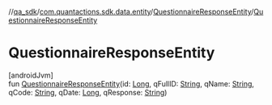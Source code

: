 //[qa_sdk](../../../index.md)/[com.quantactions.sdk.data.entity](../index.md)/[QuestionnaireResponseEntity](index.md)/[QuestionnaireResponseEntity](-questionnaire-response-entity.md)

# QuestionnaireResponseEntity

[androidJvm]\
fun [QuestionnaireResponseEntity](-questionnaire-response-entity.md)(id: [Long](https://kotlinlang.org/api/latest/jvm/stdlib/kotlin/-long/index.html), qFullID: [String](https://kotlinlang.org/api/latest/jvm/stdlib/kotlin/-string/index.html), qName: [String](https://kotlinlang.org/api/latest/jvm/stdlib/kotlin/-string/index.html), qCode: [String](https://kotlinlang.org/api/latest/jvm/stdlib/kotlin/-string/index.html), qDate: [Long](https://kotlinlang.org/api/latest/jvm/stdlib/kotlin/-long/index.html), qResponse: [String](https://kotlinlang.org/api/latest/jvm/stdlib/kotlin/-string/index.html))
